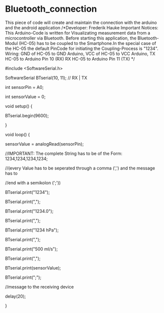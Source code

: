 # Bluetooth_connection
This piece of code will create and maintain the connection with the arduino and the android application
/*Developer: Frederik Hauke
Important Notices:
This Arduino-Code is written for Visualizating measurement data from a microcontroller via Bluetooth.
Before starting this application, the Bluetooth-Modul (HC-05) has to be coupled to the Smartphone.In the special case of the HC-05 the default PinCode for initiating the Coupling-Process is "1234".
Wiring: GND of HC-05 to GND Arduino, VCC of HC-05 to VCC Arduino, TX HC-05 to Arduino Pin 10 (RX) RX HC-05 to Arduino Pin 11 (TX) */

#include <SoftwareSerial.h>

SoftwareSerial BTserial(10, 11); // RX | TX

int sensorPin = A0;

int sensorValue = 0;

void setup() {
  
  BTserial.begin(9600); 
 
 }
 
void loop() {
  
  sensorValue = analogRead(sensorPin);
  
  //IMPORTANT: The complete String has to be of the Form: 1234,1234,1234,1234;
  
  //(every Value has to be seperated through a comma (',') and the message has to
  
  //end with a semikolon (';'))
  
  BTserial.print("1234");
  
  BTserial.print(",");
  
  BTserial.print("1234.0");
  
  BTserial.print(",");
  
  BTserial.print("1234 hPa");
  
  BTserial.print(",");
  
  BTserial.print("500 ml/s");
  
  BTserial.print(",");
  
  BTserial.print(sensorValue);
  
  BTserial.print(";");
  
  //message to the receiving device
  
  delay(20);

}
